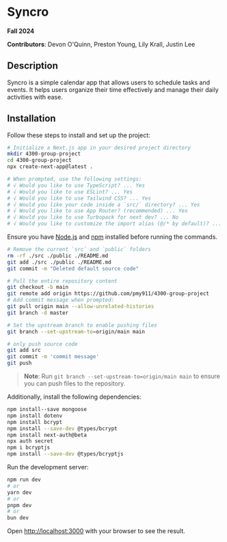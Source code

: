 # Syncro

**Fall 2024**

**Contributors**: Devon O'Quinn, Preston Young, Lily Krall, Justin Lee

## Description

Syncro is a simple calendar app that allows users to schedule tasks and events. It helps users organize their time effectively and manage their daily activities with ease.

## Installation

Follow these steps to install and set up the project:

```bash
# Initialize a Next.js app in your desired project directory
mkdir 4300-group-project
cd 4300-group-project
npx create-next-app@latest .

# When prompted, use the following settings:
# √ Would you like to use TypeScript? ... Yes
# √ Would you like to use ESLint? ... Yes
# √ Would you like to use Tailwind CSS? ... Yes
# √ Would you like your code inside a `src/` directory? ... Yes
# √ Would you like to use App Router? (recommended) ... Yes
# √ Would you like to use Turbopack for next dev? ... No
# √ Would you like to customize the import alias (@/* by default)? ... No
```

Ensure you have [Node.js](https://nodejs.org/) and [npm](https://www.npmjs.com/) installed before running the commands.

```bash
# Remove the current `src` and `public` folders
rm -rf ./src ./public ./README.md
git add ./src ./public ./README.md
git commit -m "Deleted default source code"

# Pull the entire repository content
git checkout -b main
git remote add origin https://github.com/pmy911/4300-group-project
# Add commit message when prompted:
git pull origin main --allow-unrelated-histories
git branch -d master

# Set the upstream branch to enable pushing files
git branch --set-upstream-to=origin/main main

# only push source code
git add src
git commit -m 'commit message'
git push
```

> **Note**: Run `git branch --set-upstream-to=origin/main main` to ensure you can push files to the repository.

Additionally, install the following dependencies:

```bash
npm install--save mongoose
npm install dotenv
npm install bcrypt
npm install --save-dev @types/bcrypt
npm install next-auth@beta
npx auth secret 
npm i bcryptjs         
npm install --save-dev @types/bcryptjs
```

Run the development server:

```bash
npm run dev
# or
yarn dev
# or
pnpm dev
# or
bun dev
```

Open [http://localhost:3000](http://localhost:3000) with your browser to see the result.
